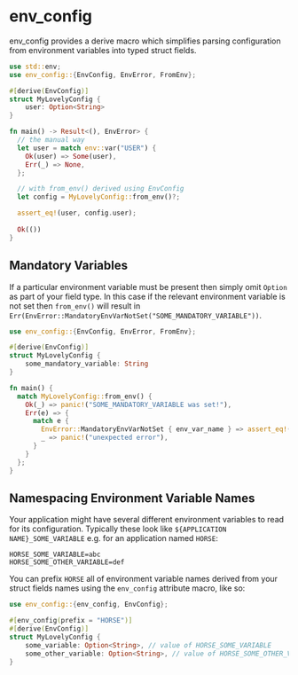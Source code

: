 # env_config

env_config provides a derive macro which simplifies parsing configuration from
environment variables into typed struct fields.

```rust
use std::env;
use env_config::{EnvConfig, EnvError, FromEnv};

#[derive(EnvConfig)]
struct MyLovelyConfig {
    user: Option<String>
}

fn main() -> Result<(), EnvError> {
  // the manual way
  let user = match env::var("USER") {
    Ok(user) => Some(user),
    Err(_) => None,
  };

  // with from_env() derived using EnvConfig
  let config = MyLovelyConfig::from_env()?;

  assert_eq!(user, config.user);
  
  Ok(())
} 
```

## Mandatory Variables

If a particular environment variable must be present then simply omit `Option`
as part of your field type. In this case if the relevant environment variable
is not set then `from_env()` will result in
`Err(EnvError::MandatoryEnvVarNotSet("SOME_MANDATORY_VARIABLE"))`.

```rust
use env_config::{EnvConfig, EnvError, FromEnv};

#[derive(EnvConfig)]
struct MyLovelyConfig {
    some_mandatory_variable: String
}

fn main() {
  match MyLovelyConfig::from_env() {
    Ok(_) => panic!("SOME_MANDATORY_VARIABLE was set!"),
    Err(e) => {
      match e {
        EnvError::MandatoryEnvVarNotSet { env_var_name } => assert_eq!(env_var_name, "SOME_MANDATORY_VARIABLE"),
        _ => panic!("unexpected error"),
      }
    }
  };
}
```

## Namespacing Environment Variable Names

Your application might have several different environment variables to read for
its configuration. Typically these look like `${APPLICATION NAME}_SOME_VARIABLE`
e.g. for an application named `HORSE`:

```ignore
HORSE_SOME_VARIABLE=abc
HORSE_SOME_OTHER_VARIABLE=def
```

You can prefix `HORSE` all of environment variable names derived from your
struct fields names using the `env_config` attribute macro, like so:

```rust
use env_config::{env_config, EnvConfig};

#[env_config(prefix = "HORSE")]
#[derive(EnvConfig)]
struct MyLovelyConfig {
    some_variable: Option<String>, // value of HORSE_SOME_VARIABLE
    some_other_variable: Option<String>, // value of HORSE_SOME_OTHER_VARIABLE
}
```
